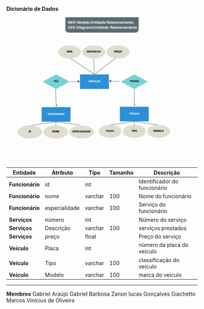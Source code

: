**Dicionário de Dados**

<img src="Fluxograma Pedido Azul Cinza (1).jpg">

|**Entidade**|**Atributo**|**Tipo**|**Tamanho**|**Descrição**|
|-|-|-|-|-|
|**Funcionário**|id|int||Identificador do funcionário|
|**Funcionário**|nome|varchar|100|Nome do funcionário|
|**Funcionário**|especialidade|varchar|100|Serviço do funcionário|
|**Serviços**|número|int||Número do serviço|
|**Serviços**|Descrição|varchar|100|serviços prestados|
|**Serviços**|preço|float||Preço do serviço|
|**Veículo**|Placa|int||número da placa do veículo|
|**Veículo**|Tipo|varchar|100|classificação do veículo|
|**Veículo**|Modelo|varchar|100|marca do veículo|

---------------------------------------------------------
**Membros**
Gabriel Araújo
Gabriel Barbosa Zanon
lucas Gonçalves Giachetto
Marcos Vinícius de Oliveira

